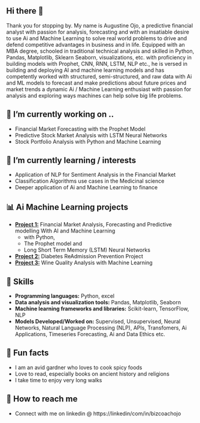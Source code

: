 ## Hi there 👋

<!--
**AiSuccessNow/AiSuccessNow** is a ✨ _special_ ✨ repository because its `README.md` (this file) appears on your GitHub profile.

Here are some ideas to get you started:

- 🔭 I’m currently working on ...
- 🌱 I’m currently learning ...
- 👯 I’m looking to collaborate on ...
- 🤔 I’m looking for help with ...
- 💬 Ask me about ...
- 📫 How to reach me: ...
- 😄 Pronouns: ...
- ⚡ 
-->


Thank you for stopping by. My name is Augustine Ojo, a predictive financial analyst with passion for analysis, forecasting and with an insatiable desire to use Ai and Machine Learning to solve real world problems to drive and defend competitive advantages in business and in life.  Equipped with an MBA degree, schooled in traditional technical analysis and skilled in Python, Pandas, Matplotlib, Sklearn Seaborn, visualizations, etc. with proficiency in building models with Prophet, CNN, RNN, LSTM, NLP etc., he is versed in building and deploying AI and machine learning models and has competently worked with structured, semi-structured, and raw data with Ai and ML models to forecast and make predictions about future prices and market trends a dynamic Ai / Machine Learning enthusiast with passion for analysis and exploring ways machines can help solve big life problems.
   
## 🔭 I’m currently working on ..
- Financial Market Forecasting with the Prophet Model 
- Predictive Stock Market Analysis with LSTM Neural Networks
- Stock Portfolio Analysis with Python and Machine Learning

## 🌱 I’m currently learning / interests
- Application of NLP for Sentiment Analysis in the Financial Market
- Classification Algorithms use cases in the Medicinal science 
- Deeper application of Ai and Machine Learning to finance 

## 📊 Ai Machine Learning projects 
- [**Project 1:**](https://github.com/AiSuccessNow/Financial-Analysis-With-AI.ML.git) Financial Market Analysis, Forecasting and Predictive modelling With AI and Machine Learning
   -    with Python,
   -    The Prophet model and
   -    Long Short Term Memory (LSTM) Neural Networks 
- [**Project 2:**](https://github.com/AiSuccessNow/Diabetes_ReAdmission_Prevention_Project.git) Diabetes ReAdmission Prevention Project
- [**Project 3:**](https://github.com/AiSuccessNow/Wine-Quality-Analysis.git) Wine Quality Analysis with Machine Learning

## 🚀 Skills
- **Programming languages:** Python, excel
- **Data analysis and visualization tools:** Pandas, Matplotlib, Seaborn
- **Machine learning frameworks and libraries:** Scikit-learn, TensorFlow, NLP
- **Models Developed/Worked on:** Supervised, Unsupervised, Neural Networks, Natural Language Processing (NLP), APIs, Transfomers, Ai Applications, Timeseries Forecasting, Ai and Data Ethics etc.

## 🌱 Fun facts
- I am an avid gardner who loves to cook spicy foods
- Love to read, especially books on ancient history and religions
- I take time to enjoy very long walks

## 🌱 How to reach me
  - Connect with me on linkedin @ https://linkedin/com/in/bizcoachojo

